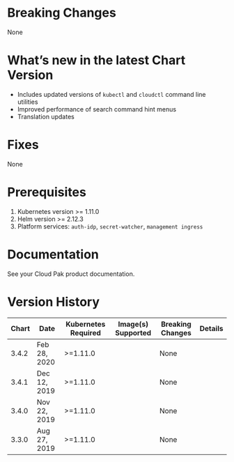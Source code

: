 # Breaking Changes
None

# What’s new in the latest Chart Version

- Includes updated versions of `kubectl` and `cloudctl` command line utilities
- Improved performance of search command hint menus
- Translation updates

# Fixes
None

# Prerequisites
1. Kubernetes version >= 1.11.0
2. Helm version >= 2.12.3
3. Platform services:  `auth-idp`, `secret-watcher`, `management ingress`

# Documentation
See your Cloud Pak product documentation.

# Version History

| Chart | Date | Kubernetes Required | Image(s) Supported | Breaking Changes | Details |
| ----- | ---- | ------------ | ------------------ | ---------------- | ------- |
| 3.4.2 | Feb 28, 2020 | >=1.11.0 |  | None |  |
| 3.4.1 | Dec 12, 2019 | >=1.11.0 |  | None |  |
| 3.4.0 | Nov 22, 2019 | >=1.11.0 |  | None |  |
| 3.3.0 | Aug 27, 2019 | >=1.11.0 |  | None |  |